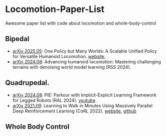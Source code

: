 # Locomotion-Paper-List
Awesome paper list with code about locomotion and whole-body-control


## Bipedal
- [arXiv 2025.05](https://arxiv.org/abs/2505.18780): One Policy but Many Worlds: A Scalable Unified Policy for Versatile Humanoid Locomotion. [website](https://dreampolicy.github.io/),
- [arXiv 2024.08](https://arxiv.org/abs/2408.14472): Advancing humanoid locomotion: Mastering challenging terrains with denoising world model learning (RSS 2024).

## Quadrupedal.

- [arXiv 2024.08](https://arxiv.org/abs/2408.13740): PIE: Parkour with Implicit-Explicit Learning Framework for Legged Robots (RAL 2024). [youtube](https://youtu.be/XsjFNcND6js?si=9eLiI8P3fTAXH1mc)
- [arXiv 2021.09](https://arxiv.org/abs/2109.11978): Learning to Walk in Minutes Using Massively Parallel Deep Reinforcement Learning (CoRL 2022). [website](https://leggedrobotics.github.io/legged_gym/), [github](https://github.com/leggedrobotics/legged_gym)

## Whole Body Control
